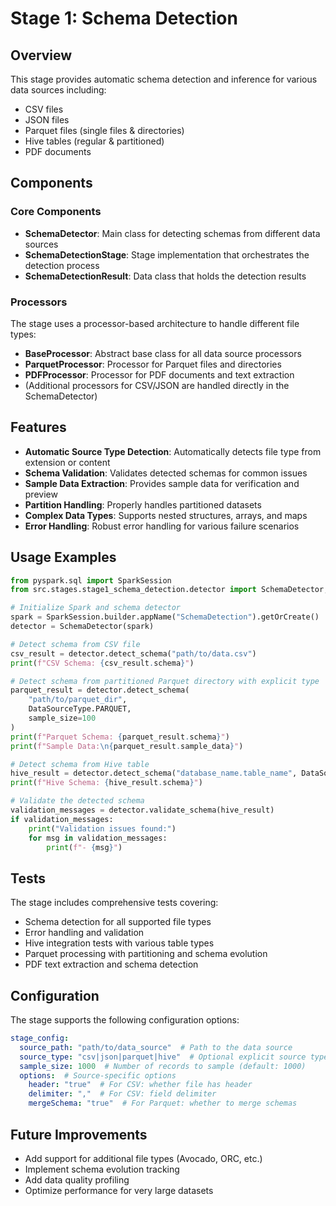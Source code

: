 # Stage 1: Schema Detection

## Overview

This stage provides automatic schema detection and inference for various data sources including:
- CSV files
- JSON files
- Parquet files (single files & directories)
- Hive tables (regular & partitioned)
- PDF documents

## Components

### Core Components

- **SchemaDetector**: Main class for detecting schemas from different data sources
- **SchemaDetectionStage**: Stage implementation that orchestrates the detection process
- **SchemaDetectionResult**: Data class that holds the detection results

### Processors

The stage uses a processor-based architecture to handle different file types:

- **BaseProcessor**: Abstract base class for all data source processors
- **ParquetProcessor**: Processor for Parquet files and directories
- **PDFProcessor**: Processor for PDF documents and text extraction
- (Additional processors for CSV/JSON are handled directly in the SchemaDetector)

## Features

- **Automatic Source Type Detection**: Automatically detects file type from extension or content
- **Schema Validation**: Validates detected schemas for common issues
- **Sample Data Extraction**: Provides sample data for verification and preview
- **Partition Handling**: Properly handles partitioned datasets
- **Complex Data Types**: Supports nested structures, arrays, and maps
- **Error Handling**: Robust error handling for various failure scenarios

## Usage Examples

```python
from pyspark.sql import SparkSession
from src.stages.stage1_schema_detection.detector import SchemaDetector, DataSourceType

# Initialize Spark and schema detector
spark = SparkSession.builder.appName("SchemaDetection").getOrCreate()
detector = SchemaDetector(spark)

# Detect schema from CSV file
csv_result = detector.detect_schema("path/to/data.csv")
print(f"CSV Schema: {csv_result.schema}")

# Detect schema from partitioned Parquet directory with explicit type
parquet_result = detector.detect_schema(
    "path/to/parquet_dir", 
    DataSourceType.PARQUET,
    sample_size=100
)
print(f"Parquet Schema: {parquet_result.schema}")
print(f"Sample Data:\n{parquet_result.sample_data}")

# Detect schema from Hive table
hive_result = detector.detect_schema("database_name.table_name", DataSourceType.HIVE)
print(f"Hive Schema: {hive_result.schema}")

# Validate the detected schema
validation_messages = detector.validate_schema(hive_result)
if validation_messages:
    print("Validation issues found:")
    for msg in validation_messages:
        print(f"- {msg}")
```

## Tests

The stage includes comprehensive tests covering:

- Schema detection for all supported file types
- Error handling and validation
- Hive integration tests with various table types
- Parquet processing with partitioning and schema evolution
- PDF text extraction and schema detection

## Configuration

The stage supports the following configuration options:

```yaml
stage_config:
  source_path: "path/to/data_source"  # Path to the data source
  source_type: "csv|json|parquet|hive"  # Optional explicit source type
  sample_size: 1000  # Number of records to sample (default: 1000)
  options:  # Source-specific options
    header: "true"  # For CSV: whether file has header
    delimiter: ","  # For CSV: field delimiter
    mergeSchema: "true"  # For Parquet: whether to merge schemas
```

## Future Improvements

- Add support for additional file types (Avocado, ORC, etc.)
- Implement schema evolution tracking
- Add data quality profiling
- Optimize performance for very large datasets 